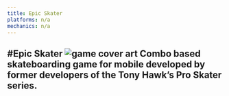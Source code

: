 ```yaml
---
title: Epic Skater
platforms: n/a
mechanics: n/a
---
```

#Epic Skater
![game cover art](//images.igdb.com/igdb/image/upload/t_thumb/icpynypaod72thtodmvg.jpg "Logo Title Text 1")
Combo based skateboarding game for mobile developed by former developers of the Tony Hawk’s Pro Skater series.
-
